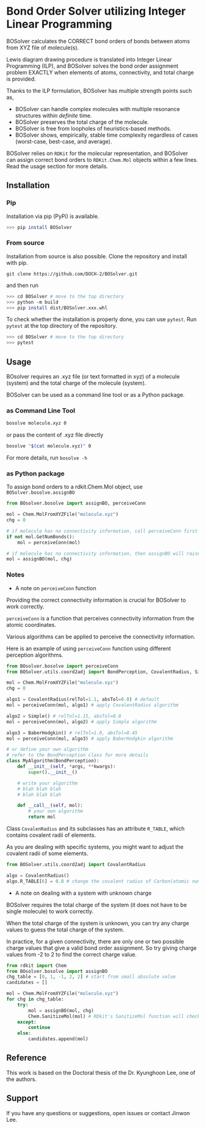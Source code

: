 # Bond Order Solver utilizing Integer Linear Programming

BOSolver calculates the CORRECT bond orders of bonds between atoms from XYZ file
of molecule(s).

Lewis diagram drawing procedure is translated into Integer Linear Programming
(ILP), and BOSolver solves the bond order assignment problem EXACTLY
when elements of atoms, connectivity, and total charge is provided.

Thanks to the ILP formulation, BOSolver has multiple strength points such as,

- BOSolver can handle complex molecules with
multiple resonance structures within *definite* time.
- BOSolver preserves the total charge of the molecule.
- BOSolver is free from loopholes of heuristics-based methods.
- BOSolver shows, empirically, stable time complexity
regardless of cases (worst-case, best-case, and average).

BOSolver relies on `RDKit` for the molecular representation,
and BOSolver can assign correct bond orders to `RDKit.Chem.Mol` objects
within a few lines.
Read the usage section for more details.

## Installation

### Pip

Installation via pip (PyPi) is available.

```bash
>>> pip install BOSolver
```

### From source

Installation from source is also possible. Clone the repository and
install with pip.

```git clone https://github.com/DOCH-2/BOSolver.git```

and then run

```bash
>>> cd BOSolver # move to the top directory
>>> python -m build
>>> pip install dist/BOSolver.xxx.whl
```

To check whether the installation is properly done,
you can use `pytest`. Run `pytest` at the top directory of the repository.

```bash
>>> cd BOSolver # move to the top directory
>>> pytest
```

## Usage

BOsolver requires an .xyz file (or text formatted in xyz) of a molecule (system)
and the total charge of the molecule (system).

BOSolver can be used as a command line tool or as a Python package.

### as Command Line Tool

```bash
bosolve molecule.xyz 0
```

or pass the content of .xyz file directly

```bash
bosolve "$(cat molecule.xyz)" 0
```

For more details, run `bosolve -h`

### as Python package

To assign bond orders to a rdkit.Chem.Mol object, use `BOSolver.bosolve.assignBO`

```python
from BOsolver.bosolve import assignBO, perceiveConn

mol = Chem.MolFromXYZFile("molecule.xyz")
chg = 0

# if molecule has no connectivity information, call perceiveConn first
if not mol.GetNumBonds():
    mol = perceiveConn(mol)

# if molecule has no connectivity information, then assignBO will raise an error
mol = assignBO(mol, chg)
```

### Notes

- A note on `perceiveConn` function

Providing the correct connectivity information is crucial for BOSolver to work correctly.

`perceiveConn` is a function that perceives connectivity information from the atomic coordinates.

Various algorithms can be applied to perceive the connectivity information.

Here is an example of using `perceiveConn` function using different perception algorithms.

```python
from BOsolver.bosolve import perceiveConn
from BOSolver.utils.coord2adj import BondPerception, CovalentRadius, Simple, BaberHodgkin

mol = Chem.MolFromXYZFile("molecule.xyz")
chg = 0

algo1 = CovalentRadius(relTol=1.1, absTol=0.0) # default
mol = perceiveConn(mol, algo1) # apply CovalentRadius algorithm

algo2 = Simple() # relTol=1.15, absTol=0.0
mol = perceiveConn(mol, algo2) # apply Simple algorithm

algo3 = BaberHodgkin() # relTol=1.0, absTol=0.45
mol = perceiveConn(mol, algo3) # apply BaberHodgkin algorithm

# or define your own algorithm
# refer to the BondPerception class for more details
class MyAlgorithm(BondPerception):
    def __init__(self, *args, **kwargs):
        super().__init__()

    # write your algorithm
    # blah blah blah
    # blah blah blah

    def __call__(self, mol):
        # your own algorithm
        return mol
```

Class `CovalenRadius` and its subclasses has an attribute `R_TABLE`,
which contains covalent radii of elements.

As you are dealing with specific systems, you might want to adjust
the covalent radii of some elements.

```python
from BOSolver.utils.coord2adj import CovalentRadius

algo = CovalentRadius()
algo.R_TABLE[6] = 0.8 # change the covalent radius of Carbon(atomic number 6) to 0.8
```

- A note on dealing with a system with unknown charge

BOSolver requires the total charge of the system (it does not have to be single molecule)
to work correctly.

When the total charge of the system is unknown, you can try any charge values to guess the total
charge of the system.

In practice, for a given connectivity, there are only one or two possible charge values that
give a valid bond order assignment.
So try giving charge values from -2 to 2 to find the correct charge value.

```python
from rdkit import Chem
from BOsolver.bosolve import assignBO
chg_table = [0, 1, -1, 2, 2] # start from small absolute value
candidates = []

mol = Chem.MolFromXYZFile("molecule.xyz")
for chg in chg_table:
    try:
        mol = assignBO(mol, chg)
        Chem.SanitizeMol(mol) # RDkit's SanitizeMol function will check the validity
    except:
        continue
    else:
        candidates.append(mol)
```

## Reference

This work is based on the Doctoral thesis of the Dr. Kyunghoon Lee, one of the authors.

## Support

If you have any questions or suggestions, open issues or contact Jinwon Lee.
